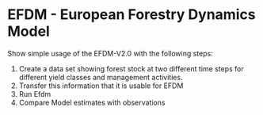 # EFDM - European Forestry Dynamics Model

Show simple usage of the EFDM-V2.0 with the following steps:

1. Create a data set showing forest stock at two different time steps for different yield classes and management activities.
2. Transfer this information that it is usable for EFDM
3. Run Efdm
4. Compare Model estimates with observations
